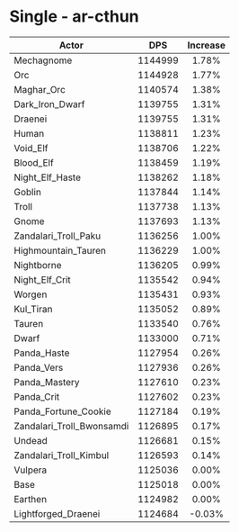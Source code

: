 # Single - ar-cthun
| Actor | DPS | Increase |
|---|:---:|:---:|
|Mechagnome|1144999|1.78%|
|Orc|1144928|1.77%|
|Maghar_Orc|1140574|1.38%|
|Dark_Iron_Dwarf|1139755|1.31%|
|Draenei|1139755|1.31%|
|Human|1138811|1.23%|
|Void_Elf|1138706|1.22%|
|Blood_Elf|1138459|1.19%|
|Night_Elf_Haste|1138262|1.18%|
|Goblin|1137844|1.14%|
|Troll|1137738|1.13%|
|Gnome|1137693|1.13%|
|Zandalari_Troll_Paku|1136256|1.00%|
|Highmountain_Tauren|1136229|1.00%|
|Nightborne|1136205|0.99%|
|Night_Elf_Crit|1135542|0.94%|
|Worgen|1135431|0.93%|
|Kul_Tiran|1135052|0.89%|
|Tauren|1133540|0.76%|
|Dwarf|1133000|0.71%|
|Panda_Haste|1127954|0.26%|
|Panda_Vers|1127936|0.26%|
|Panda_Mastery|1127610|0.23%|
|Panda_Crit|1127602|0.23%|
|Panda_Fortune_Cookie|1127184|0.19%|
|Zandalari_Troll_Bwonsamdi|1126895|0.17%|
|Undead|1126681|0.15%|
|Zandalari_Troll_Kimbul|1126593|0.14%|
|Vulpera|1125036|0.00%|
|Base|1125018|0.00%|
|Earthen|1124982|0.00%|
|Lightforged_Draenei|1124684|-0.03%|

